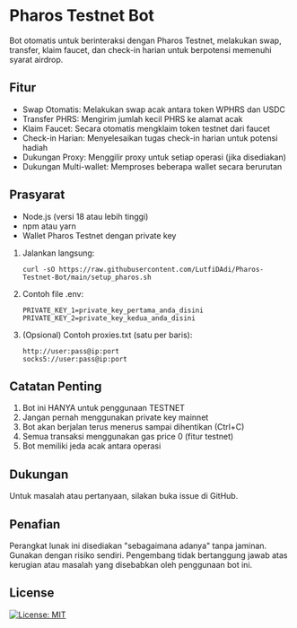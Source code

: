 # Pharos Testnet Bot

Bot otomatis untuk berinteraksi dengan Pharos Testnet, melakukan swap, transfer, klaim faucet, dan check-in harian untuk berpotensi memenuhi syarat airdrop.

## Fitur 

- Swap Otomatis: Melakukan swap acak antara token WPHRS dan USDC
- Transfer PHRS: Mengirim jumlah kecil PHRS ke alamat acak
- Klaim Faucet: Secara otomatis mengklaim token testnet dari faucet
- Check-in Harian: Menyelesaikan tugas check-in harian untuk potensi hadiah
- Dukungan Proxy: Menggilir proxy untuk setiap operasi (jika disediakan)
- Dukungan Multi-wallet: Memproses beberapa wallet secara berurutan

## Prasyarat 

- Node.js (versi 18 atau lebih tinggi)
- npm atau yarn
- Wallet Pharos Testnet dengan private key

1. Jalankan langsung:
   ```
   curl -sO https://raw.githubusercontent.com/LutfiDAdi/Pharos-Testnet-Bot/main/setup_pharos.sh
   ```
3. Contoh file .env:
   ```
   PRIVATE_KEY_1=private_key_pertama_anda_disini
   PRIVATE_KEY_2=private_key_kedua_anda_disini
   ```
4. (Opsional) Contoh proxies.txt (satu per baris):
   ```
   http://user:pass@ip:port
   socks5://user:pass@ip:port
   ```
## Catatan Penting 

1. Bot ini HANYA untuk penggunaan TESTNET
2. Jangan pernah menggunakan private key mainnet
3. Bot akan berjalan terus menerus sampai dihentikan (Ctrl+C)
4. Semua transaksi menggunakan gas price 0 (fitur testnet)
5. Bot memiliki jeda acak antara operasi

## Dukungan 

Untuk masalah atau pertanyaan, silakan buka issue di GitHub.

## Penafian 

Perangkat lunak ini disediakan "sebagaimana adanya" tanpa jaminan. Gunakan dengan risiko sendiri. Pengembang tidak bertanggung jawab atas kerugian atau masalah yang disebabkan oleh penggunaan bot ini.

## License
[![License: MIT](https://img.shields.io/badge/License-MIT-yellow.svg)]()
